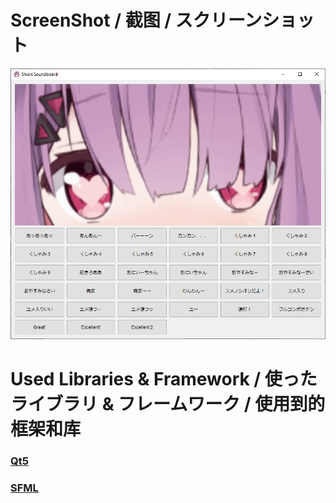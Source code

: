 # ScreenShot / 截图 / スクリーンショット
![alt text](https://github.com/heongle/shiori-sound-button/blob/master/preview.png?raw=true)

# Used Libraries & Framework / 使ったライブラリ & フレームワーク / 使用到的框架和库
### [Qt5](https://www.qt.io/) 
### [SFML](https://www.sfml-dev.org/)
